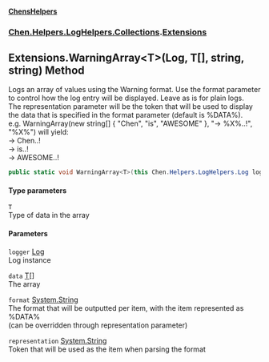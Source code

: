 #### [ChensHelpers](index 'index')
### [Chen.Helpers.LogHelpers.Collections](Chen_Helpers_LogHelpers_Collections 'Chen.Helpers.LogHelpers.Collections').[Extensions](Chen_Helpers_LogHelpers_Collections_Extensions 'Chen.Helpers.LogHelpers.Collections.Extensions')
## Extensions.WarningArray&lt;T&gt;(Log, T[], string, string) Method
Logs an array of values using the Warning format. Use the format parameter to control how the log entry will be displayed. Leave as is for plain logs.  
The representation parameter will be the token that will be used to display the data that is specified in the format parameter (default is %DATA%).  
e.g. WarningArray(new string[] { "Chen", "is", "AWESOME" }, "-> %X%..!", "%X%") will yield:  
-> Chen..!  
-> is..!  
-> AWESOME..!  
```csharp
public static void WarningArray<T>(this Chen.Helpers.LogHelpers.Log logger, T[] data, string format="%DATA%", string representation="%DATA%");
```
#### Type parameters
<a name='Chen_Helpers_LogHelpers_Collections_Extensions_WarningArray_T_(Chen_Helpers_LogHelpers_Log_T___string_string)_T'></a>
`T`  
Type of data in the array
  
#### Parameters
<a name='Chen_Helpers_LogHelpers_Collections_Extensions_WarningArray_T_(Chen_Helpers_LogHelpers_Log_T___string_string)_logger'></a>
`logger` [Log](Chen_Helpers_LogHelpers_Log 'Chen.Helpers.LogHelpers.Log')  
Log instance
  
<a name='Chen_Helpers_LogHelpers_Collections_Extensions_WarningArray_T_(Chen_Helpers_LogHelpers_Log_T___string_string)_data'></a>
`data` [T](Chen_Helpers_LogHelpers_Collections_Extensions_WarningArray_T_(Chen_Helpers_LogHelpers_Log_T___string_string)#Chen_Helpers_LogHelpers_Collections_Extensions_WarningArray_T_(Chen_Helpers_LogHelpers_Log_T___string_string)_T 'Chen.Helpers.LogHelpers.Collections.Extensions.WarningArray&lt;T&gt;(Chen.Helpers.LogHelpers.Log, T[], string, string).T')[[]](https://docs.microsoft.com/en-us/dotnet/api/System.Array 'System.Array')  
The array
  
<a name='Chen_Helpers_LogHelpers_Collections_Extensions_WarningArray_T_(Chen_Helpers_LogHelpers_Log_T___string_string)_format'></a>
`format` [System.String](https://docs.microsoft.com/en-us/dotnet/api/System.String 'System.String')  
The format that will be outputted per item, with the item represented as %DATA%  
            (can be overridden through representation parameter)
  
<a name='Chen_Helpers_LogHelpers_Collections_Extensions_WarningArray_T_(Chen_Helpers_LogHelpers_Log_T___string_string)_representation'></a>
`representation` [System.String](https://docs.microsoft.com/en-us/dotnet/api/System.String 'System.String')  
Token that will be used as the item when parsing the format
  
